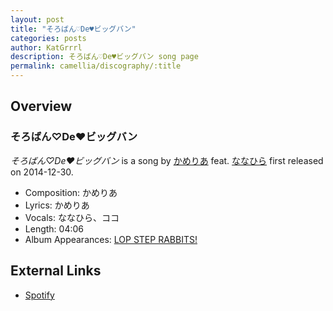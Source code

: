 ```yaml
---
layout: post
title: "そろばん♡De♥ビッグバン"
categories: posts
author: KatGrrrl
description: そろばん♡De♥ビッグバン song page
permalink: camellia/discography/:title
---
```


## Overview

### そろばん♡De♥ビッグバン

*そろばん♡De♥ビッグバン* is a song by [かめりあ](<{% link postsWiki/_posts/2023-12-10-camellia.md %}>) feat. [ななひら](#) first released on 2014-12-30.

* Composition: かめりあ
* Lyrics: かめりあ
* Vocals: ななひら、ココ
* Length: 04:06
* Album Appearances: [LOP STEP RABBITS!](<{% link postsInclude/_posts/camellia/albums/LOP-STEP-RABBITS!/2023-12-06-LOP-STEP-RABBITS!.md %}>)

## External Links

* [Spotify](https://open.spotify.com/track/0KxtDMLRWVFjg7SJz2JCE7?si=0ed2fdc8ec634d0a)
